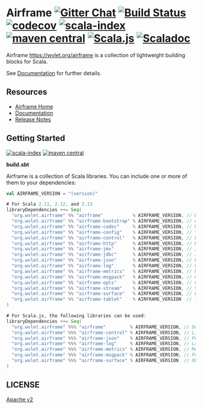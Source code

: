 # Airframe [![Gitter Chat][gitter-badge]][gitter-link] [![Build Status](https://travis-ci.org/wvlet/airframe.svg?branch=master)](https://travis-ci.org/wvlet/airframe)  [![codecov](https://codecov.io/gh/wvlet/airframe/branch/master/graph/badge.svg)](https://codecov.io/gh/wvlet/airframe) [![scala-index][sindex-badge]][sindex-link] [![maven central][central-badge]][central-link] [![Scala.js](https://www.scala-js.org/assets/badges/scalajs-0.6.17.svg)](https://www.scala-js.org) [![Scaladoc](https://javadoc-badge.appspot.com/org.wvlet.airframe/airframe-scaladoc_2.12.svg?label=scaladoc)](https://javadoc-badge.appspot.com/org.wvlet.airframe/airframe-scaladoc_2.12)

[circleci-badge]: https://circleci.com/gh/wvlet/airframe.svg?style=svg
[circleci-link]: https://circleci.com/gh/wvlet/airframe
[gitter-badge]: https://badges.gitter.im/Join%20Chat.svg
[gitter-link]: https://gitter.im/wvlet/airframe?utm_source=badge&utm_medium=badge&utm_campaign=pr-badge&utm_content=badge
[coverall-badge]: https://coveralls.io/repos/github/wvlet/airframe/badge.svg?branch=master
[coverall-link]: https://coveralls.io/github/wvlet/airframe?branch=master
[sindex-badge]: https://index.scala-lang.org/wvlet/airframe/airframe/latest.svg?color=orange
[sindex-link]: https://index.scala-lang.org/wvlet/airframe
[central-badge]: https://img.shields.io/maven-central/v/org.wvlet.airframe/airframe_2.12.svg?label=maven%20central
[central-link]: https://search.maven.org/search?q=g:%22org.wvlet.airframe%22%20AND%20a:%22airframe_2.12%22

Airframe https://wvlet.org/airframe is a collection of lightweight building blocks for Scala.

See [Documentation](https://wvlet.org/airframe/) for further details.

## Resources
- [Airframe Home](https://wvlet.org/airframe/)
- [Documentation](https://wvlet.org/airframe/docs)
- [Release Notes](https://wvlet.org/airframe/docs/release-notes.html)

## Getting Started
[![scala-index][sindex-badge]][sindex-link] [![maven central][central-badge]][central-link]

**build.sbt**

Airframe is a collection of Scala libraries. You can include one or more of them to your dependencies:
```scala
val AIRFRAME_VERSION = "(version)"

# For Scala 2.11, 2.12, and 2.13
libraryDependencies ++= Seq(
  "org.wvlet.airframe" %% "airframe"           % AIRFRAME_VERSION, // Dependency injection
  "org.wvlet.airframe" %% "airframe-bootstrap" % AIRFRAME_VERSION, // Application bootstrap helper
  "org.wvlet.airframe" %% "airframe-codec"     % AIRFRAME_VERSION, // MessagePack-based schema-on-read transcoder
  "org.wvlet.airframe" %% "airframe-config"    % AIRFRAME_VERSION, // YAML-based configuration
  "org.wvlet.airframe" %% "airframe-control"   % AIRFRAME_VERSION, // Library for retryable execution
  "org.wvlet.airframe" %% "airframe-http"      % AIRFRAME_VERSION, // HTTP REST API router
  "org.wvlet.airframe" %% "airframe-jmx"       % AIRFRAME_VERSION, // JMX entry
  "org.wvlet.airframe" %% "airframe-jdbc"      % AIRFRAME_VERSION, // JDBC connection pool
  "org.wvlet.airframe" %% "airframe-json"      % AIRFRAME_VERSION, // Pure Scala JSON parser
  "org.wvlet.airframe" %% "airframe-log"       % AIRFRAME_VERSION, // Logging
  "org.wvlet.airframe" %% "airframe-metrics"   % AIRFRAME_VERSION, // Metrics units
  "org.wvlet.airframe" %% "airframe-msgpack"   % AIRFRAME_VERSION, // Pure-Scala MessagePack
  "org.wvlet.airframe" %% "airframe-opts"      % AIRFRAME_VERSION, // Command-line option parser
  "org.wvlet.airframe" %% "airframe-stream"    % AIRFRAME_VERSION, // Stream processing library
  "org.wvlet.airframe" %% "airframe-surface"   % AIRFRAME_VERSION, // Object surface inspector
  "org.wvlet.airframe" %% "airframe-tablet"    % AIRFRAME_VERSION  // Table data reader/writer
)

# For Scala.js, the following libraries can be used:
libraryDependencies ++= Seq(
  "org.wvlet.airframe" %%% "airframe"         % AIRFRAME_VERSION, // Dependency injection
  "org.wvlet.airframe" %%% "airframe-control" % AIRFRAME_VERSION, // Library for retryable execution
  "org.wvlet.airframe" %%% "airframe-json"    % AIRFRAME_VERSION, // Pure Scala JSON parser
  "org.wvlet.airframe" %%% "airframe-log"     % AIRFRAME_VERSION, // Logging
  "org.wvlet.airframe" %%% "airframe-metrics" % AIRFRAME_VERSION, // Metrics units
  "org.wvlet.airframe" %%% "airframe-msgpack" % AIRFRAME_VERSION, // Pure-Scala MessagePack
  "org.wvlet.airframe" %%% "airframe-surface" % AIRFRAME_VERSION  // Object surface inspector
)
```

## LICENSE

[Apache v2](https://github.com/wvlet/airframe/blob/master/LICENSE)
